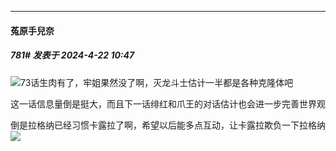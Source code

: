 ﻿
*****

####  菟原手兒奈  
##### 781#       发表于 2024-4-22 10:47

<img src="https://static.saraba1st.com/image/smiley/face2017/135.png" referrerpolicy="no-referrer">73话生肉有了，牢姐果然没了啊，灭龙斗士估计一半都是各种克隆体吧

这一话信息量倒是挺大，而且下一话绯红和爪王的对话估计也会进一步完善世界观

倒是拉格纳已经习惯卡露拉了啊，希望以后能多点互动，让卡露拉欺负一下拉格纳<img src="https://static.saraba1st.com/image/smiley/face2017/066.png" referrerpolicy="no-referrer">

